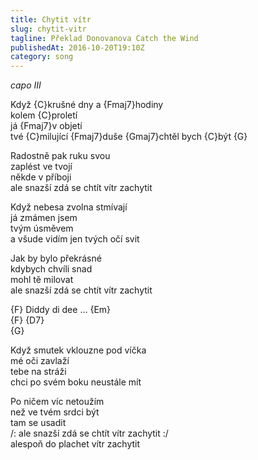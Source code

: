 ```yaml
---
title: Chytit vítr
slug: chytit-vitr
tagline: Překlad Donovanova Catch the Wind
publishedAt: 2016-10-20T19:10Z
category: song
---
```

_capo III_

Když {C}krušné dny a {Fmaj7}hodiny \
kolem {C}proletí \
já {Fmaj7}v objetí \
tvé {C}milující {Fmaj7}duše {Gmaj7}chtěl bych {C}být {G}

Radostně pak ruku svou \
zaplést ve tvojí \
někde v příboji \
ale snazší zdá se chtít vítr zachytit

Když nebesa zvolna stmívají \
já zmámen jsem \
tvým úsměvem \
a všude vidím jen tvých očí svit

Jak by bylo překrásné \
kdybych chvíli snad \
mohl tě milovat \
ale snazší zdá se chtít vítr zachytit

{F} Diddy di dee ... {Em} \
{F} {D7} \
{G}

Když smutek vklouzne pod víčka \
mé oči zavlaží \
tebe na stráži \
chci po svém boku neustále mít

Po ničem víc netoužím \
než ve tvém srdci být \
tam se usadit \
/: ale snazší zdá se chtít vítr zachytit :/ \
alespoň do plachet vítr zachytit
